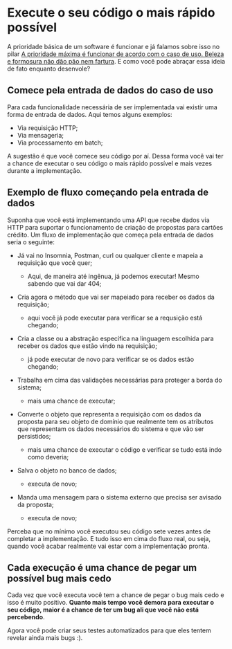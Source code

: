 # Execute o seu código o mais rápido possível

A prioridade básica de um software é funcionar e já falamos sobre isso no pilar [A prioridade máxima é funcionar de acordo com o caso de uso. Beleza e formosura não dão pão nem fartura](https://github.com/claudiooliveirazup/documentacao-cartao-branco/blob/master/informacao-suporte-design/0-0-2-a-prioridade-maxima-e-funcionar.md). E como você pode abraçar essa ideia de fato enquanto desenvole?

## Comece pela entrada de dados do caso de uso

Para cada funcionalidade necessária de ser implementada vai existir uma forma de entrada de dados. Aqui temos alguns exemplos:

* Via requisição HTTP;
* Via mensageria;
* Via processamento em batch;

A sugestão é que você comece seu código por aí. Dessa forma você vai ter a chance de executar o seu código o mais rápido possível e mais vezes durante a implementação. 

## Exemplo de fluxo começando pela entrada de dados

Suponha que você está implementando uma API que recebe dados via HTTP para suportar o funcionamento de criação de propostas para cartões crédito. Um fluxo de implementação que começa pela entrada de dados seria o seguinte:

* Já vai no Insomnia, Postman, curl ou qualquer cliente e mapeia a requisição que você quer;
    * Aqui, de maneira até ingênua, já podemos executar! Mesmo sabendo que vai dar 404;

* Cria agora o método que vai ser mapeiado para receber os dados da requisição;
    * aqui você já pode executar para verificar se a requsição está chegando;

* Cria a classe ou a abstração específica na linguagem escolhida para receber os dados que estão vindo na requisição;
    * já pode executar de novo para verificar se os dados estão chegando;

* Trabalha em cima das validações necessárias para proteger a borda do sistema;
    * mais uma chance de executar;

* Converte o objeto que representa a requisição com os dados da proposta para seu objeto de domínio que realmente tem os atributos que representam os dados necessários do sistema e que vão ser persistidos;
    * mais uma chance de executar o código e verificar se tudo está indo como deveria;

* Salva o objeto no banco de dados;
    * executa de novo;

* Manda uma mensagem para o sistema externo que precisa ser avisado da proposta;
    * executa de novo;   

Perceba que no mínimo você executou seu código sete vezes antes de completar a implementação. E tudo isso em cima do fluxo real, ou seja, quando você acabar realmente vai estar com a implementação pronta. 

## Cada execução é uma chance de pegar um possível bug mais cedo

Cada vez que você executa você tem a chance de pegar o bug mais cedo e isso é muito positivo. **Quanto mais tempo você demora para executar o seu código, maior é a chance de ter um bug ali que você não está percebendo**. 

Agora você pode criar seus testes automatizados para que eles tentem revelar ainda mais bugs :). 

